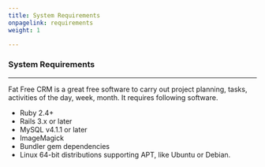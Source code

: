 ```yaml
---
title: System Requirements
onpagelink: requirements
weight: 1

---
```


### System Requirements
-------------------

Fat Free CRM is a great free software to carry out project planning, tasks, activities of the day, week, month. It requires following software.

- Ruby 2.4+
- Rails 3.x or later
- MySQL v4.1.1 or later
- ImageMagick
- Bundler gem dependencies
- Linux 64-bit distributions supporting APT, like Ubuntu or Debian.
 
